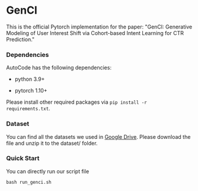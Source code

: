 # GenCI

This is the official Pytorch implementation for the paper:
	 "GenCI: Generative Modeling of User Interest Shift via Cohort-based Intent Learning for CTR Prediction."

### Dependencies

AutoCode has the following dependencies:

+ python 3.9+

+ pytorch 1.10+ 

Please install other required packages via `pip install -r requirements.txt`.
### Dataset
You can find all the datasets we used in [Google Drive](https://drive.google.com/drive/folders/1ZY8BNfP9v-GkoQTF2G84emzuZDOJkFke?usp=drive_link). Please download the file and unzip it to the dataset/ folder. 

### Quick Start

You can directly run our script file

```shell
bash run_genci.sh
```
